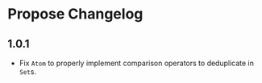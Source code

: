 # Propose Changelog

## 1.0.1

* Fix `Atom` to properly implement comparison operators to deduplicate in `Set`s.
